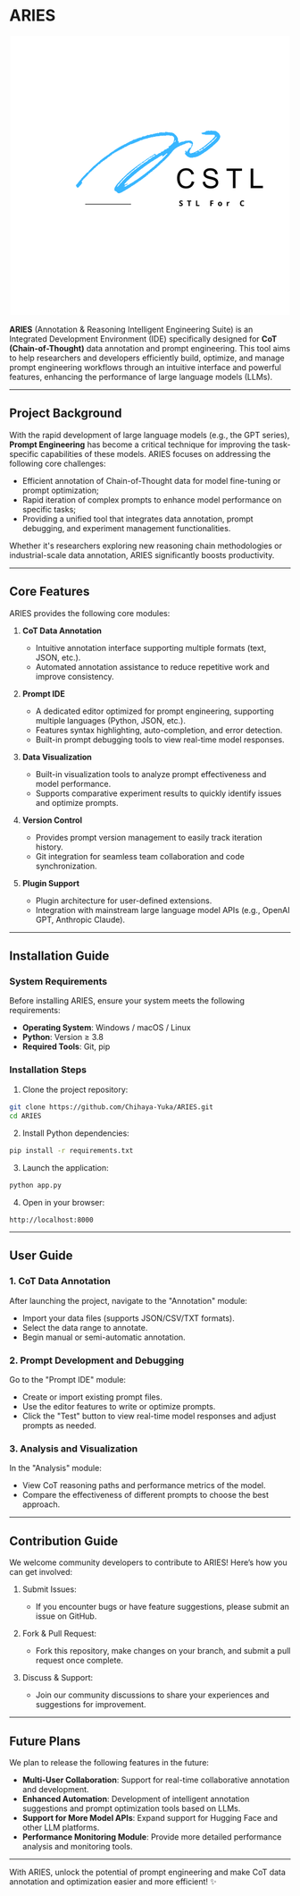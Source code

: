  
# ARIES

<div align="center">

![ARIES Logo](/.github/logo.png)
</div>

**ARIES** (Annotation & Reasoning Intelligent Engineering Suite) is an Integrated Development Environment (IDE) specifically designed for **CoT (Chain-of-Thought)** data annotation and prompt engineering. This tool aims to help researchers and developers efficiently build, optimize, and manage prompt engineering workflows through an intuitive interface and powerful features, enhancing the performance of large language models (LLMs).

---

## Project Background

With the rapid development of large language models (e.g., the GPT series), **Prompt Engineering** has become a critical technique for improving the task-specific capabilities of these models. ARIES focuses on addressing the following core challenges:

- Efficient annotation of Chain-of-Thought data for model fine-tuning or prompt optimization;
- Rapid iteration of complex prompts to enhance model performance on specific tasks;
- Providing a unified tool that integrates data annotation, prompt debugging, and experiment management functionalities.

Whether it's researchers exploring new reasoning chain methodologies or industrial-scale data annotation, ARIES significantly boosts productivity.

---

## Core Features

ARIES provides the following core modules:

1. **CoT Data Annotation**
   - Intuitive annotation interface supporting multiple formats (text, JSON, etc.).
   - Automated annotation assistance to reduce repetitive work and improve consistency.

2. **Prompt IDE**
   - A dedicated editor optimized for prompt engineering, supporting multiple languages (Python, JSON, etc.).
   - Features syntax highlighting, auto-completion, and error detection.
   - Built-in prompt debugging tools to view real-time model responses.

3. **Data Visualization**
   - Built-in visualization tools to analyze prompt effectiveness and model performance.
   - Supports comparative experiment results to quickly identify issues and optimize prompts.

4. **Version Control**
   - Provides prompt version management to easily track iteration history.
   - Git integration for seamless team collaboration and code synchronization.

5. **Plugin Support**
   - Plugin architecture for user-defined extensions.
   - Integration with mainstream large language model APIs (e.g., OpenAI GPT, Anthropic Claude).

---

## Installation Guide

### System Requirements
Before installing ARIES, ensure your system meets the following requirements:
- **Operating System**: Windows / macOS / Linux
- **Python**: Version ≥ 3.8
- **Required Tools**: Git, pip

### Installation Steps

1. Clone the project repository:
```bash
git clone https://github.com/Chihaya-Yuka/ARIES.git
cd ARIES
```

2. Install Python dependencies:
```bash
pip install -r requirements.txt
```

3. Launch the application:
```bash
python app.py
```

4. Open in your browser:
```
http://localhost:8000
```

---

## User Guide

### 1. CoT Data Annotation
After launching the project, navigate to the "Annotation" module:
- Import your data files (supports JSON/CSV/TXT formats).
- Select the data range to annotate.
- Begin manual or semi-automatic annotation.

### 2. Prompt Development and Debugging
Go to the "Prompt IDE" module:
- Create or import existing prompt files.
- Use the editor features to write or optimize prompts.
- Click the "Test" button to view real-time model responses and adjust prompts as needed.

### 3. Analysis and Visualization
In the "Analysis" module:
- View CoT reasoning paths and performance metrics of the model.
- Compare the effectiveness of different prompts to choose the best approach.

---

## Contribution Guide

We welcome community developers to contribute to ARIES! Here’s how you can get involved:

1. Submit Issues:
   - If you encounter bugs or have feature suggestions, please submit an issue on GitHub.

2. Fork & Pull Request:
   - Fork this repository, make changes on your branch, and submit a pull request once complete.

3. Discuss & Support:
   - Join our community discussions to share your experiences and suggestions for improvement.

---

## Future Plans

We plan to release the following features in the future:
- **Multi-User Collaboration**: Support for real-time collaborative annotation and development.
- **Enhanced Automation**: Development of intelligent annotation suggestions and prompt optimization tools based on LLMs.
- **Support for More Model APIs**: Expand support for Hugging Face and other LLM platforms.
- **Performance Monitoring Module**: Provide more detailed performance analysis and monitoring tools.

---

With ARIES, unlock the potential of prompt engineering and make CoT data annotation and optimization easier and more efficient! ✨

